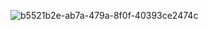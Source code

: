 ![b5521b2e-ab7a-479a-8f0f-40393ce2474c](https://github.com/user-attachments/assets/d38fe85e-4a65-42f6-82d0-2068d3642a2c)
